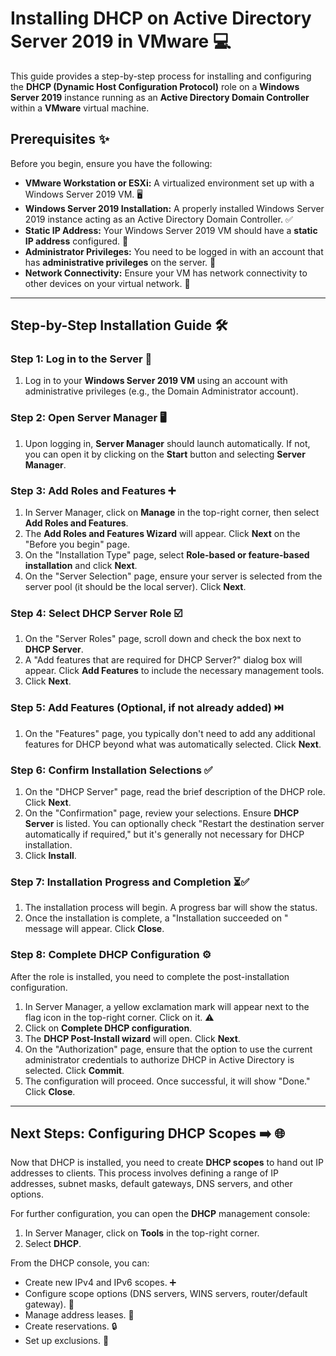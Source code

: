 # Installing DHCP on Active Directory Server 2019 in VMware 💻

This guide provides a step-by-step process for installing and configuring the **DHCP (Dynamic Host Configuration Protocol)** role on a **Windows Server 2019** instance running as an **Active Directory Domain Controller** within a **VMware** virtual machine.

## Prerequisites ✨

Before you begin, ensure you have the following:

* **VMware Workstation or ESXi:** A virtualized environment set up with a Windows Server 2019 VM. 🖥️
* **Windows Server 2019 Installation:** A properly installed Windows Server 2019 instance acting as an Active Directory Domain Controller. ✅
* **Static IP Address:** Your Windows Server 2019 VM should have a **static IP address** configured. 📍
* **Administrator Privileges:** You need to be logged in with an account that has **administrative privileges** on the server. 🔑
* **Network Connectivity:** Ensure your VM has network connectivity to other devices on your virtual network. 🔗

---

## Step-by-Step Installation Guide 🛠️

### Step 1: Log in to the Server 🔑

1.  Log in to your **Windows Server 2019 VM** using an account with administrative privileges (e.g., the Domain Administrator account).

### Step 2: Open Server Manager 🖥️

1.  Upon logging in, **Server Manager** should launch automatically. If not, you can open it by clicking on the **Start** button and selecting **Server Manager**.

### Step 3: Add Roles and Features ➕

1.  In Server Manager, click on **Manage** in the top-right corner, then select **Add Roles and Features**.
2.  The **Add Roles and Features Wizard** will appear. Click **Next** on the "Before you begin" page.
3.  On the "Installation Type" page, select **Role-based or feature-based installation** and click **Next**.
4.  On the "Server Selection" page, ensure your server is selected from the server pool (it should be the local server). Click **Next**.

### Step 4: Select DHCP Server Role ☑️

1.  On the "Server Roles" page, scroll down and check the box next to **DHCP Server**.
2.  A "Add features that are required for DHCP Server?" dialog box will appear. Click **Add Features** to include the necessary management tools.
3.  Click **Next**.

### Step 5: Add Features (Optional, if not already added) ⏭️

1.  On the "Features" page, you typically don't need to add any additional features for DHCP beyond what was automatically selected. Click **Next**.

### Step 6: Confirm Installation Selections ✅

1.  On the "DHCP Server" page, read the brief description of the DHCP role. Click **Next**.
2.  On the "Confirmation" page, review your selections. Ensure **DHCP Server** is listed. You can optionally check "Restart the destination server automatically if required," but it's generally not necessary for DHCP installation.
3.  Click **Install**.

### Step 7: Installation Progress and Completion ⏳✅

1.  The installation process will begin. A progress bar will show the status.
2.  Once the installation is complete, a "Installation succeeded on <YourServerName>" message will appear. Click **Close**.

### Step 8: Complete DHCP Configuration ⚙️

After the role is installed, you need to complete the post-installation configuration.

1.  In Server Manager, a yellow exclamation mark will appear next to the flag icon in the top-right corner. Click on it. ⚠️
2.  Click on **Complete DHCP configuration**.
3.  The **DHCP Post-Install wizard** will open. Click **Next**.
4.  On the "Authorization" page, ensure that the option to use the current administrator credentials to authorize DHCP in Active Directory is selected. Click **Commit**.
5.  The configuration will proceed. Once successful, it will show "Done." Click **Close**.

---

## Next Steps: Configuring DHCP Scopes ➡️ 🌐

Now that DHCP is installed, you need to create **DHCP scopes** to hand out IP addresses to clients. This process involves defining a range of IP addresses, subnet masks, default gateways, DNS servers, and other options.

For further configuration, you can open the **DHCP** management console:

1.  In Server Manager, click on **Tools** in the top-right corner.
2.  Select **DHCP**.

From the DHCP console, you can:
* Create new IPv4 and IPv6 scopes. ➕
* Configure scope options (DNS servers, WINS servers, router/default gateway). 📝
* Manage address leases. 🚦
* Create reservations. 🔒
* Set up exclusions. 🚫
